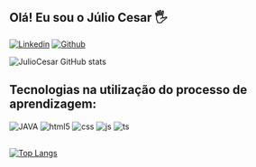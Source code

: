 ## Olá! Eu sou o Júlio Cesar 🖐️

[![Linkedin](https://img.shields.io/badge/LinkedIn-0077B5?style=for-the-badge&logo=linkedin&logoColor=white)](https://www.linkedin.com/in/juliocesar1993/)
[![Github](https://img.shields.io/badge/GitHub-100000?style=for-the-badge&logo=github&logoColor=white)](https://github.com/JulioCesar93)

![JulioCesar GitHub stats](https://github-readme-stats.vercel.app/api?username=JulioCesar93&show_icons=true&theme=dracula&count_private=true)

## Tecnologias na utilização do processo de aprendizagem:

<div style="display: inline_block">
  <img align="center" alt="JAVA" src="https://img.shields.io/badge/Java-ED8B00?style=for-the-badge&logo=java&logoColor=white" />
  <img align="center" alt="html5" src="https://img.shields.io/badge/HTML5-E34F26?style=for-the-badge&logo=html5&logoColor=white" />
  <img align="center" alt="css" src="https://img.shields.io/badge/CSS3-1572B6?style=for-the-badge&logo=css3&logoColor=white" />
  <img align="center" alt="js" src="https://img.shields.io/badge/JavaScript-F7DF1E?style=for-the-badge&logo=javascript&logoColor=black" />
  <img align="center" alt="ts" src="https://img.shields.io/badge/TypeScript-007ACC?style=for-the-badge&logo=typescript&logoColor=white" />
  
##
  
[![Top Langs](https://github-readme-stats.vercel.app/api/top-langs/?username=JulioCesar93&layout=compact)](https://github.com/anuraghazra/github-readme-stats)

